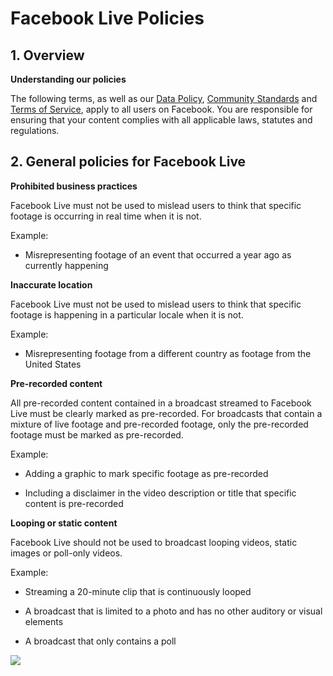Facebook Live Policies
======================

1\. Overview
------------

**Understanding our policies**

The following terms, as well as our [Data Policy](https://www.facebook.com/about/privacy/?locale2=en_GB), [Community Standards](https://www.facebook.com/communitystandards/?locale2=en_GB) and [Terms of Service](https://www.facebook.com/legal/terms?locale2=en_GB), apply to all users on Facebook. You are responsible for ensuring that your content complies with all applicable laws, statutes and regulations.

2\. General policies for Facebook Live
--------------------------------------

**Prohibited business practices**

Facebook Live must not be used to mislead users to think that specific footage is occurring in real time when it is not.

Example:

*   Misrepresenting footage of an event that occurred a year ago as currently happening

**Inaccurate location**

Facebook Live must not be used to mislead users to think that specific footage is happening in a particular locale when it is not.

Example:

*   Misrepresenting footage from a different country as footage from the United States

**Pre-recorded content**

All pre-recorded content contained in a broadcast streamed to Facebook Live must be clearly marked as pre-recorded. For broadcasts that contain a mixture of live footage and pre-recorded footage, only the pre-recorded footage must be marked as pre-recorded.

Example:

*   Adding a graphic to mark specific footage as pre-recorded

*   Including a disclaimer in the video description or title that specific content is pre-recorded

**Looping or static content**

Facebook Live should not be used to broadcast looping videos, static images or poll-only videos.

Example:

*   Streaming a 20-minute clip that is continuously looped

*   A broadcast that is limited to a photo and has no other auditory or visual elements

*   A broadcast that only contains a poll

![](https://facebook.com/security/hsts-pixel.gif?c=3.2)